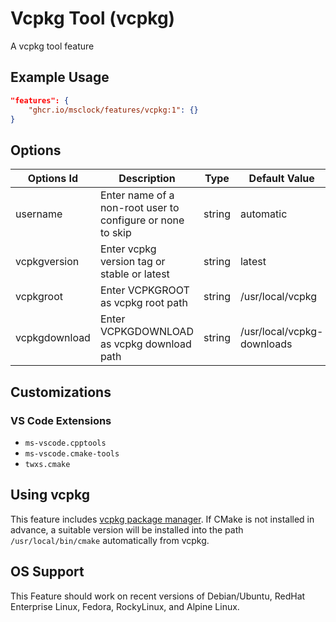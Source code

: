 
# Vcpkg Tool (vcpkg)

A vcpkg tool feature

## Example Usage

```json
"features": {
    "ghcr.io/msclock/features/vcpkg:1": {}
}
```

## Options

| Options Id | Description | Type | Default Value |
|-----|-----|-----|-----|
| username | Enter name of a non-root user to configure or none to skip | string | automatic |
| vcpkgversion | Enter vcpkg version tag or stable or latest | string | latest |
| vcpkgroot | Enter VCPKGROOT as vcpkg root path | string | /usr/local/vcpkg |
| vcpkgdownload | Enter VCPKGDOWNLOAD as vcpkg download path | string | /usr/local/vcpkg-downloads |

## Customizations

### VS Code Extensions

- `ms-vscode.cpptools`
- `ms-vscode.cmake-tools`
- `twxs.cmake`

## Using vcpkg

This feature includes [vcpkg package manager](https://github.com/microsoft/vcpkg). If CMake is not installed in advance, a suitable version will be installed into the path `/usr/local/bin/cmake` automatically from vcpkg.

## OS Support

This Feature should work on recent versions of Debian/Ubuntu, RedHat Enterprise Linux, Fedora, RockyLinux, and Alpine Linux.
